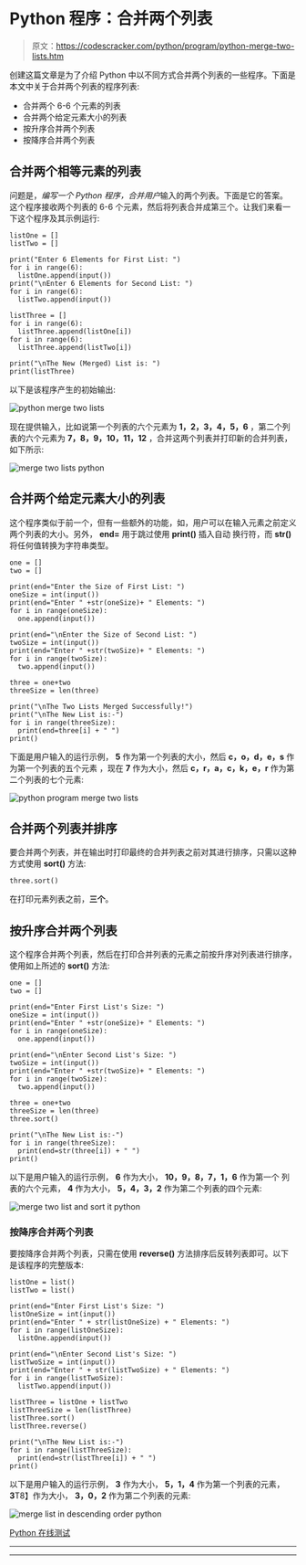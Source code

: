 # Python 程序：合并两个列表

> 原文：<https://codescracker.com/python/program/python-merge-two-lists.htm>

创建这篇文章是为了介绍 Python 中以不同方式合并两个列表的一些程序。下面是本文中关于合并两个列表的程序列表:

*   合并两个 6-6 个元素的列表
*   合并两个给定元素大小的列表
*   按升序合并两个列表
*   按降序合并两个列表

## 合并两个相等元素的列表

问题是，*编写一个 Python 程序，合并用户*输入的两个列表。下面是它的答案。 这个程序接收两个列表的 6-6 个元素，然后将列表合并成第三个。让我们来看一下这个程序及其示例运行:

```
listOne = []
listTwo = []

print("Enter 6 Elements for First List: ")
for i in range(6):
  listOne.append(input())
print("\nEnter 6 Elements for Second List: ")
for i in range(6):
  listTwo.append(input())

listThree = []
for i in range(6):
  listThree.append(listOne[i])
for i in range(6):
  listThree.append(listTwo[i])

print("\nThe New (Merged) List is: ")
print(listThree)
```

以下是该程序产生的初始输出:

![python merge two lists](img/697620c859b93e7086814ab0a928ceac.png)

现在提供输入，比如说第一个列表的六个元素为 **1，2，3，4，5，6** ，第二个列表的六个元素为 **7，8，9，10，11，12** ，合并这两个列表并打印新的合并列表，如下所示:

![merge two lists python](img/005278d55b36bb3ababd1b2ab7c663c8.png)

## 合并两个给定元素大小的列表

这个程序类似于前一个，但有一些额外的功能，如，用户可以在输入元素之前定义两个列表的大小。另外， **end=** 用于跳过使用 **print()** 插入自动 换行符，而 **str()** 将任何值转换为字符串类型。

```
one = []
two = []

print(end="Enter the Size of First List: ")
oneSize = int(input())
print(end="Enter " +str(oneSize)+ " Elements: ")
for i in range(oneSize):
  one.append(input())

print(end="\nEnter the Size of Second List: ")
twoSize = int(input())
print(end="Enter " +str(twoSize)+ " Elements: ")
for i in range(twoSize):
  two.append(input())

three = one+two
threeSize = len(three)

print("\nThe Two Lists Merged Successfully!")
print("\nThe New List is:-")
for i in range(threeSize):
  print(end=three[i] + " ")
print()
```

下面是用户输入的运行示例， **5** 作为第一个列表的大小，然后 **c，o，d，e，s** 作为第一个列表的五个元素 ，现在 **7** 作为大小，然后 **c，r，a，c，k，e，r** 作为第二个列表的七个元素:

![python program merge two lists](img/d97f75746a97f15a2a31e6e35fc44ef8.png)

## 合并两个列表并排序

要合并两个列表，并在输出时打印最终的合并列表之前对其进行排序，只需以这种方式使用 **sort()** 方法:

```
three.sort()
```

在打印元素列表之前，**三个**。

## 按升序合并两个列表

这个程序合并两个列表，然后在打印合并列表的元素之前按升序对列表进行排序，使用如上所述的 **sort()** 方法:

```
one = []
two = []

print(end="Enter First List's Size: ")
oneSize = int(input())
print(end="Enter " +str(oneSize)+ " Elements: ")
for i in range(oneSize):
  one.append(input())

print(end="\nEnter Second List's Size: ")
twoSize = int(input())
print(end="Enter " +str(twoSize)+ " Elements: ")
for i in range(twoSize):
  two.append(input())

three = one+two
threeSize = len(three)
three.sort()

print("\nThe New List is:-")
for i in range(threeSize):
  print(end=str(three[i]) + " ")
print()
```

以下是用户输入的运行示例， **6** 作为大小， **10，9，8，7，1，6** 作为第一个 列表的六个元素， **4** 作为大小， **5，4，3，2** 作为第二个列表的四个元素:

![merge two list and sort it python](img/5dc7e83ebd258efab0720df359608849.png)

### 按降序合并两个列表

要按降序合并两个列表，只需在使用 **reverse()** 方法排序后反转列表即可。以下是该程序的完整版本:

```
listOne = list()
listTwo = list()

print(end="Enter First List's Size: ")
listOneSize = int(input())
print(end="Enter " + str(listOneSize) + " Elements: ")
for i in range(listOneSize):
  listOne.append(input())

print(end="\nEnter Second List's Size: ")
listTwoSize = int(input())
print(end="Enter " + str(listTwoSize) + " Elements: ")
for i in range(listTwoSize):
  listTwo.append(input())

listThree = listOne + listTwo
listThreeSize = len(listThree)
listThree.sort()
listThree.reverse()

print("\nThe New List is:-")
for i in range(listThreeSize):
  print(end=str(listThree[i]) + " ")
print()
```

以下是用户输入的运行示例， **3** 作为大小， **5，1，4** 作为第一个列表的元素，**3**T8】作为大小， **3，0，2** 作为第二个列表的元素:

![merge list in descending order python](img/705baaebaa29090e5b205bb8061c6b89.png)

[Python 在线测试](/exam/showtest.php?subid=10)

* * *

* * *